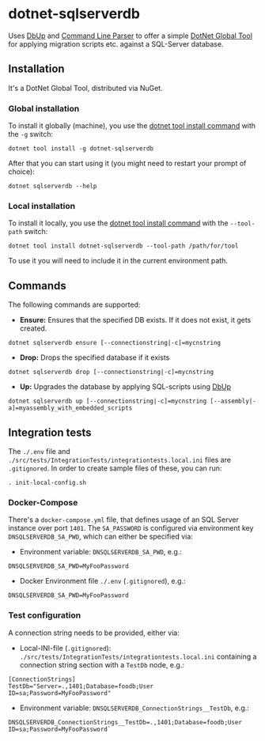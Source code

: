 # dotnet-sqlserverdb
Uses [DbUp](https://github.com/dbup/dbup) and [Command Line Parser](https://github.com/commandlineparser/commandline) to offer a simple [DotNet Global Tool](https://docs.microsoft.com/en-us/dotnet/core/tools/global-tools) for applying migration scripts etc. against a SQL-Server database.

## Installation
It's a DotNet Global Tool, distributed via NuGet.

### Global installation
To install it globally (machine), you use the [dotnet tool install command](https://docs.microsoft.com/en-us/dotnet/core/tools/dotnet-tool-install) with the `-g` switch:

```
dotnet tool install -g dotnet-sqlserverdb
```

After that you can start using it (you might need to restart your prompt of choice):

```
dotnet sqlserverdb --help
```

### Local installation
To install it locally, you use the [dotnet tool install command](https://docs.microsoft.com/en-us/dotnet/core/tools/dotnet-tool-install) with the `--tool-path` switch:

```
dotnet tool install dotnet-sqlserverdb --tool-path /path/for/tool
```

To use it you will need to include it in the current environment path.

## Commands
The following commands are supported:

- **Ensure:** Ensures that the specified DB exists. If it does not exist, it gets created.
```
dotnet sqlserverdb ensure [--connectionstring|-c]=mycnstring
```

- **Drop:** Drops the specified database if it exists
```
dotnet sqlserverdb drop [--connectionstring|-c]=mycnstring
```

- **Up:** Upgrades the database by applying SQL-scripts using [DbUp](https://github.com/dbup/dbup)
```
dotnet sqlserverdb up [--connectionstring|-c]=mycnstring [--assembly|-a]=myassembly_with_embedded_scripts
```

## Integration tests
The `./.env` file and `./src/tests/IntegrationTests/integrationtests.local.ini` files are `.gitignored`. In order to create sample files of these, you can run:

```
. init-local-config.sh
```

### Docker-Compose
There's a `docker-compose.yml` file, that defines usage of an SQL Server instance over port `1401`. The `SA_PASSWORD` is configured via environment key `DNSQLSERVERDB_SA_PWD`, which can either be specified via:

- Environment variable: `DNSQLSERVERDB_SA_PWD`, e.g.:
```
DNSQLSERVERDB_SA_PWD=MyFooPassword
```

- Docker Environment file `./.env` (`.gitignored`), e.g.:
```
DNSQLSERVERDB_SA_PWD=MyFooPassword
```

### Test configuration
A connection string needs to be provided, either via:

- Local-INI-file (`.gitignored`): `./src/tests/IntegrationTests/integrationtests.local.ini` containing a connection string section with a `TestDb` node, e.g.:
```
[ConnectionStrings]
TestDb="Server=.,1401;Database=foodb;User ID=sa;Password=MyFooPassword"
```

- Environment variable: `DNSQLSERVERDB_ConnectionStrings__TestDb`, e.g.:

```
DNSQLSERVERDB_ConnectionStrings__TestDb=.,1401;Database=foodb;User ID=sa;Password=MyFooPassword`
```